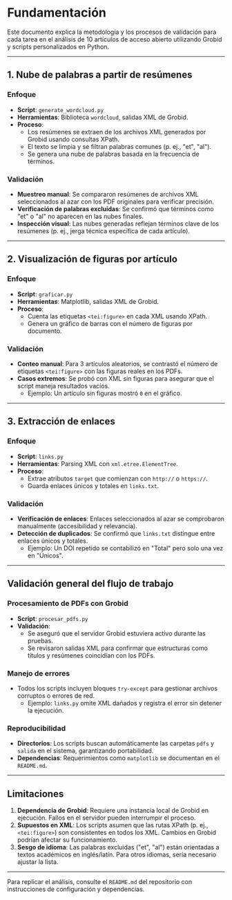 # Fundamentación

Este documento explica la metodología y los procesos de validación para cada tarea en el análisis de 10 artículos de acceso abierto utilizando Grobid y scripts personalizados en Python.

---

## 1. Nube de palabras a partir de resúmenes

### Enfoque
- **Script**: `generate_wordcloud.py`
- **Herramientas**: Biblioteca `wordcloud`, salidas XML de Grobid.
- **Proceso**:
  - Los resúmenes se extraen de los archivos XML generados por Grobid usando consultas XPath.
  - El texto se limpia y se filtran palabras comunes (p. ej., "et", "al").
  - Se genera una nube de palabras basada en la frecuencia de términos.

### Validación
- **Muestreo manual**: Se compararon resúmenes de archivos XML seleccionados al azar con los PDF originales para verificar precisión.
- **Verificación de palabras excluidas**: Se confirmó que términos como "et" o "al" no aparecen en las nubes finales.
- **Inspección visual**: Las nubes generadas reflejan términos clave de los resúmenes (p. ej., jerga técnica específica de cada artículo).

---

## 2. Visualización de figuras por artículo

### Enfoque
- **Script**: `graficar.py`
- **Herramientas**: Matplotlib, salidas XML de Grobid.
- **Proceso**:
  - Cuenta las etiquetas `<tei:figure>` en cada XML usando XPath.
  - Genera un gráfico de barras con el número de figuras por documento.

### Validación
- **Conteo manual**: Para 3 artículos aleatorios, se contrastó el número de etiquetas `<tei:figure>` con las figuras reales en los PDFs.
- **Casos extremos**: Se probó con XML sin figuras para asegurar que el script maneja resultados vacíos.
  - Ejemplo: Un artículo sin figuras mostró `0` en el gráfico.

---

## 3. Extracción de enlaces

### Enfoque
- **Script**: `links.py`
- **Herramientas**: Parsing XML con `xml.etree.ElementTree`.
- **Proceso**:
  - Extrae atributos `target` que comienzan con `http://` o `https://`.
  - Guarda enlaces únicos y totales en `links.txt`.

### Validación
- **Verificación de enlaces**: Enlaces seleccionados al azar se comprobaron manualmente (accesibilidad y relevancia).
- **Detección de duplicados**: Se confirmó que `links.txt` distingue entre enlaces únicos y totales.
  - Ejemplo: Un DOI repetido se contabilizó en "Total" pero solo una vez en "Únicos".

---

## Validación general del flujo de trabajo

### Procesamiento de PDFs con Grobid
- **Script**: `procesar_pdfs.py`
- **Validación**:
  - Se aseguró que el servidor Grobid estuviera activo durante las pruebas.
  - Se revisaron salidas XML para confirmar que estructuras como títulos y resúmenes coincidían con los PDFs.

### Manejo de errores
- Todos los scripts incluyen bloques `try-except` para gestionar archivos corruptos o errores de red.
  - Ejemplo: `links.py` omite XML dañados y registra el error sin detener la ejecución.

### Reproducibilidad
- **Directorios**: Los scripts buscan automáticamente las carpetas `pdfs` y `salida` en el sistema, garantizando portabilidad.
- **Dependencias**: Requerimientos como `matplotlib` se documentan en el `README.md`.

---

## Limitaciones
1. **Dependencia de Grobid**: Requiere una instancia local de Grobid en ejecución. Fallos en el servidor pueden interrumpir el proceso.
2. **Supuestos en XML**: Los scripts asumen que las rutas XPath (p. ej., `<tei:figure>`) son consistentes en todos los XML. Cambios en Grobid podrían afectar su funcionamiento.
3. **Sesgo de idioma**: Las palabras excluidas ("et", "al") están orientadas a textos académicos en inglés/latín. Para otros idiomas, sería necesario ajustar la lista.

---

Para replicar el análisis, consulte el `README.md` del repositorio con instrucciones de configuración y dependencias.
